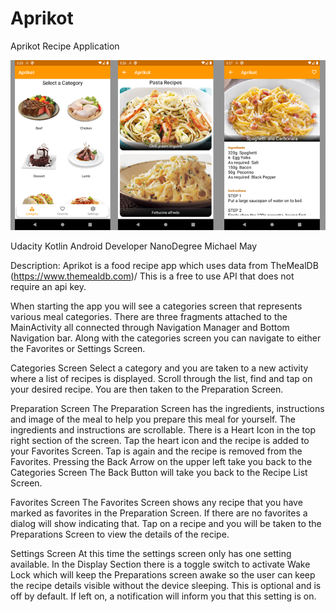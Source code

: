 # Aprikot
Aprikot
Recipe Application

![Image](https://github.com/maydev99/Aprikot/blob/master/aprikot_tripple_screen_shot.png)

Udacity Kotlin Android Developer NanoDegree
Michael May


Description:
Aprikot is a food recipe app which uses data from TheMealDB (https://www.themealdb.com)/
This is a free to use API that does not require an api key. 

When starting the app you will see a categories screen that represents various meal categories. There are three fragments attached to the MainActivity all connected through Navigation Manager and Bottom Navigation bar. Along with the categories screen you can navigate to either the Favorites or Settings Screen.

Categories Screen
Select a category and you are taken to a new activity where a list of recipes is displayed.
Scroll through the list, find  and tap on your desired recipe. You are then taken to the Preparation Screen.

Preparation Screen
The Preparation Screen has the ingredients, instructions and image of the meal to help you prepare this meal for yourself.
The ingredients and instructions are scrollable.
There is a Heart Icon in the top right section of the screen. Tap the heart icon and the recipe is added to your Favorites Screen. Tap is again and the recipe is removed from the Favorites.
Pressing the Back Arrow on the upper left take you back to the Categories Screen
The Back Button will take you back to the Recipe List Screen.

Favorites Screen
The Favorites Screen shows any recipe that you have marked as favorites in the Preparation Screen. If there are no favorites a dialog will show indicating that.
Tap on a recipe and you will be taken to the Preparations Screen to view the details of the recipe.

Settings Screen
At this time the settings screen only has one setting available.
In the Display Section there is a toggle switch to activate Wake Lock which will keep the Preparations screen awake so the user can keep the recipe details visible without the device sleeping. This is optional and is off by default. If left on, a notification will inform you that this setting is on.
